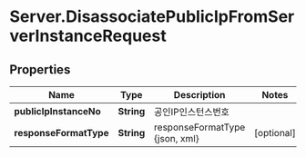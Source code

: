 # Server.DisassociatePublicIpFromServerInstanceRequest

## Properties
Name | Type | Description | Notes
------------ | ------------- | ------------- | -------------
**publicIpInstanceNo** | **String** | 공인IP인스턴스번호 | 
**responseFormatType** | **String** | responseFormatType {json, xml} | [optional] 


